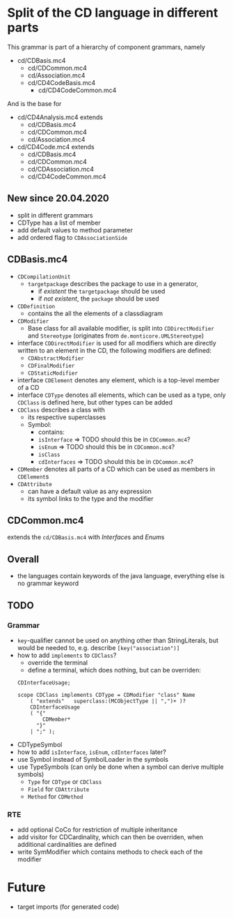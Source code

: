 # Split of the CD language in different parts

This grammar is part of a hierarchy of component grammars, namely
   * cd/CDBasis.mc4
     * cd/CDCommon.mc4
     * cd/Association.mc4
     * cd/CD4CodeBasis.mc4
       * cd/CD4CodeCommon.mc4

And is the base for
   * cd/CD4Analysis.mc4 extends
     * cd/CDBasis.mc4
     * cd/CDCommon.mc4
     * cd/Association.mc4
   * cd/CD4Code.mc4 extends
     * cd/CDBasis.mc4
     * cd/CDCommon.mc4
     * cd/CDAssociation.mc4
     * cd/CD4CodeCommon.mc4
     
## New since 20.04.2020
- split in different grammars
- CDType has a list of member
- add default values to method parameter
- add ordered flag to `CDAssociationSide`


## CDBasis.mc4
* `CDCompilationUnit`
  * `targetpackage` describes the package to use in a generator,
    * if _existent_ the `targetpackage` should be used
    * if _not existent_, the `package` should be used 
* `CDDefinition`
  * contains the all the elements of a classdiagram
* `CDModifier`
  * Base class for all available modifier, is split into `CDDirectModifier` 
    and `Stereotype` (originates from `de.monticore.UMLStereotype`)
* interface `CDDirectModifier` is used for all modifiers which are directly
  written to an element in the CD, the following modifiers are defined:
  * `CDAbstractModifier`
  * `CDFinalModifier`
  * `CDStaticModifier`
* interface `CDElement` denotes any element, which is a top-level member of a CD
* interface `CDType` denotes all elements, which can be used as a type, only 
  `CDClass` is defined here, but other types can be added
* `CDClass` describes a class with
  * its respective superclasses
  * Symbol:
    * contains:
     * `isInterface` => TODO should this be in `CDCommon.mc4`?
     * `isEnum` => TODO should this be in `CDCommon.mc4`?
     * `isClass`
     * `cdInterfaces` => TODO should this be in `CDCommon.mc4`?
* `CDMember` denotes all parts of a CD which can be used as members in
  `CDElement`s
* `CDAttribute`
  * can have a default value as any expression
  * its symbol links to the type and the modifier

## CDCommon.mc4
extends the `cd/CDBasis.mc4` with *Interface*s and *Enum*s


## Overall
* the languages contain keywords of the java language, everything else is no
  grammar keyword

## TODO
### Grammar
* `key`-qualifier cannot be used on anything other than StringLiterals,
  but would be needed to, e.g. describe `[key("association")]`
* how to add `implements` to `CDClass`?
  * override the terminal
  * define a terminal, which does nothing, but can be overriden:
  ```
  CDInterfaceUsage;
  
  scope CDClass implements CDType = CDModifier "class" Name
      ( "extends"   superclass:(MCObjectType || ",")+ )?
      CDInterfaceUsage
      ( "{"
          CDMember*
        "}"
      | ";" );
  ```
* CDTypeSymbol
 * how to add `isInterface`, `isEnum`, `cdInterfaces` later?
* use Symbol instead of SymbolLoader in the symbols
* use TypeSymbols (can only be done when a symbol can derive multiple symbols)
  * `Type` for `CDType` or `CDClass`
  * `Field` for `CDAttribute`
  * `Method` for `CDMethod`

### RTE
* add optional CoCo for restriction of multiple inheritance
* add visitor for CDCardinality, which can then be overriden, when additional
  cardinalities are defined
* write SymModifier which contains methods to check each of the modifier


# Future
- target imports (for generated code)
